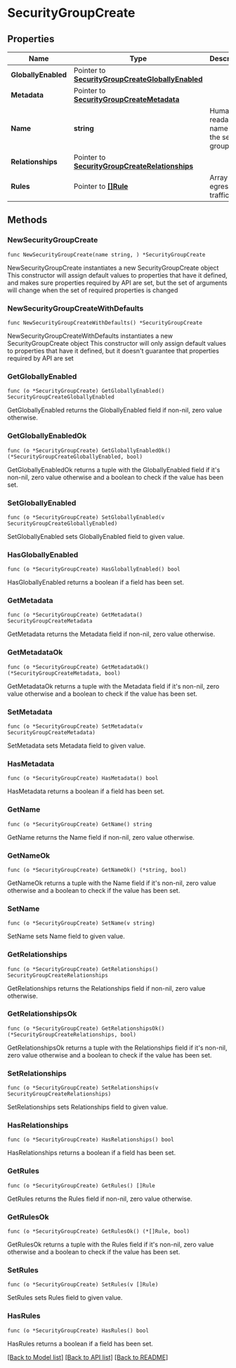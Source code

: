# SecurityGroupCreate

## Properties

Name | Type | Description | Notes
------------ | ------------- | ------------- | -------------
**GloballyEnabled** | Pointer to [**SecurityGroupCreateGloballyEnabled**](SecurityGroupCreateGloballyEnabled.md) |  | [optional] 
**Metadata** | Pointer to [**SecurityGroupCreateMetadata**](SecurityGroupCreateMetadata.md) |  | [optional] 
**Name** | **string** | Human-readable name for the security group | 
**Relationships** | Pointer to [**SecurityGroupCreateRelationships**](SecurityGroupCreateRelationships.md) |  | [optional] 
**Rules** | Pointer to [**[]Rule**](Rule.md) | Array of egress traffic rules | [optional] 

## Methods

### NewSecurityGroupCreate

`func NewSecurityGroupCreate(name string, ) *SecurityGroupCreate`

NewSecurityGroupCreate instantiates a new SecurityGroupCreate object
This constructor will assign default values to properties that have it defined,
and makes sure properties required by API are set, but the set of arguments
will change when the set of required properties is changed

### NewSecurityGroupCreateWithDefaults

`func NewSecurityGroupCreateWithDefaults() *SecurityGroupCreate`

NewSecurityGroupCreateWithDefaults instantiates a new SecurityGroupCreate object
This constructor will only assign default values to properties that have it defined,
but it doesn't guarantee that properties required by API are set

### GetGloballyEnabled

`func (o *SecurityGroupCreate) GetGloballyEnabled() SecurityGroupCreateGloballyEnabled`

GetGloballyEnabled returns the GloballyEnabled field if non-nil, zero value otherwise.

### GetGloballyEnabledOk

`func (o *SecurityGroupCreate) GetGloballyEnabledOk() (*SecurityGroupCreateGloballyEnabled, bool)`

GetGloballyEnabledOk returns a tuple with the GloballyEnabled field if it's non-nil, zero value otherwise
and a boolean to check if the value has been set.

### SetGloballyEnabled

`func (o *SecurityGroupCreate) SetGloballyEnabled(v SecurityGroupCreateGloballyEnabled)`

SetGloballyEnabled sets GloballyEnabled field to given value.

### HasGloballyEnabled

`func (o *SecurityGroupCreate) HasGloballyEnabled() bool`

HasGloballyEnabled returns a boolean if a field has been set.

### GetMetadata

`func (o *SecurityGroupCreate) GetMetadata() SecurityGroupCreateMetadata`

GetMetadata returns the Metadata field if non-nil, zero value otherwise.

### GetMetadataOk

`func (o *SecurityGroupCreate) GetMetadataOk() (*SecurityGroupCreateMetadata, bool)`

GetMetadataOk returns a tuple with the Metadata field if it's non-nil, zero value otherwise
and a boolean to check if the value has been set.

### SetMetadata

`func (o *SecurityGroupCreate) SetMetadata(v SecurityGroupCreateMetadata)`

SetMetadata sets Metadata field to given value.

### HasMetadata

`func (o *SecurityGroupCreate) HasMetadata() bool`

HasMetadata returns a boolean if a field has been set.

### GetName

`func (o *SecurityGroupCreate) GetName() string`

GetName returns the Name field if non-nil, zero value otherwise.

### GetNameOk

`func (o *SecurityGroupCreate) GetNameOk() (*string, bool)`

GetNameOk returns a tuple with the Name field if it's non-nil, zero value otherwise
and a boolean to check if the value has been set.

### SetName

`func (o *SecurityGroupCreate) SetName(v string)`

SetName sets Name field to given value.


### GetRelationships

`func (o *SecurityGroupCreate) GetRelationships() SecurityGroupCreateRelationships`

GetRelationships returns the Relationships field if non-nil, zero value otherwise.

### GetRelationshipsOk

`func (o *SecurityGroupCreate) GetRelationshipsOk() (*SecurityGroupCreateRelationships, bool)`

GetRelationshipsOk returns a tuple with the Relationships field if it's non-nil, zero value otherwise
and a boolean to check if the value has been set.

### SetRelationships

`func (o *SecurityGroupCreate) SetRelationships(v SecurityGroupCreateRelationships)`

SetRelationships sets Relationships field to given value.

### HasRelationships

`func (o *SecurityGroupCreate) HasRelationships() bool`

HasRelationships returns a boolean if a field has been set.

### GetRules

`func (o *SecurityGroupCreate) GetRules() []Rule`

GetRules returns the Rules field if non-nil, zero value otherwise.

### GetRulesOk

`func (o *SecurityGroupCreate) GetRulesOk() (*[]Rule, bool)`

GetRulesOk returns a tuple with the Rules field if it's non-nil, zero value otherwise
and a boolean to check if the value has been set.

### SetRules

`func (o *SecurityGroupCreate) SetRules(v []Rule)`

SetRules sets Rules field to given value.

### HasRules

`func (o *SecurityGroupCreate) HasRules() bool`

HasRules returns a boolean if a field has been set.


[[Back to Model list]](../README.md#documentation-for-models) [[Back to API list]](../README.md#documentation-for-api-endpoints) [[Back to README]](../README.md)


